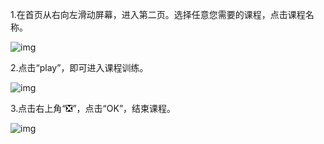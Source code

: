 1.在首页从右向左滑动屏幕，进入第二页。选择任意您需要的课程，点击课程名称。

![img](http://images.qicheke.com/FuKjy8nB7A_ApeLItfFb_VA3zZEd)

2.点击“play”，即可进入课程训练。

![img](http://images.qicheke.com/FpPRt1_7i63VnnO5a4pJw3ykmYFm)

3.点击右上角“❎”，点击“OK”，结束课程。

![img](http://images.qicheke.com/FntfentuKRfGDo5u6RR-Z8ZDsMUL)